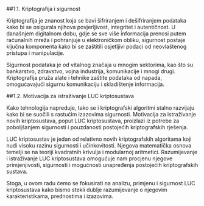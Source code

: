 ##1.1. Kriptografija i sigurnost

Kriptografija je znanost koja se bavi šifriranjem i dešifriranjem podataka kako bi se
osigurala njihova povjerljivost, integritet i autentičnost. U današnjem digitalnom dobu,
gdje se sve više informacija prenosi putem računalnih mreža i pohranjuje u elektroničkom
obliku, sigurnost postaje ključna komponenta kako bi se zaštitili osjetljivi podaci od
neovlaštenog pristupa i manipulacije.

Sigurnost podataka je od vitalnog značaja u mnogim sektorima, kao što su bankarstvo,
zdravstvo, vojna industrija, komunikacije i mnogi drugi. Kriptografija pruža alate
i tehnike zaštite podataka od napada, omogućavajući sigurnu komunikaciju i
skladištenje informacija.

##1.2. Motivacija za istraživanje LUC kriptosustava

Kako tehnologija napreduje, tako se i kriptografski algoritmi stalno razvijaju kako
bi se suočili s rastućim izazovima sigurnosti. Motivacija za istraživanje novih
kriptosustava, poput LUC kriptosustava, proizlazi iz potrebe za poboljšanjem
sigurnosti i pouzdanosti postojećih kriptografskih rješenja.

LUC kriptosustav je jedan od relativno novih kriptografskih algoritama koji nudi
visoku razinu sigurnosti i učinkovitosti. Njegova matematička osnova temelji se
na teoriji kvadratnih krivulja i modularnoj aritmetici. Razumijevanje i istraživanje
LUC kriptosustava omogućuje nam procjenu njegove primjenjivosti, sigurnosti i
mogućnosti unapređenja postojećih kriptografskih sustava.

Stoga, u ovom radu ćemo se fokusirati na analizu, primjenu i sigurnost LUC
kriptosustava kako bismo stekli dublje razumijevanje o njegovim karakteristikama,
prednostima i izazovima.